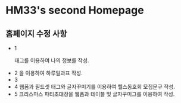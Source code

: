 # HM33's second Homepage
## 홈페이지 수정 사항
- 1 <p>태그를 이용하여 나의 정보를 작성.
- 2 <table>을 이용하여 하루일과표 작성.
- 3 <datalist>를 이용하여 좋아하는 음악 3개를 작성.
- 4 웹폼과 필드셋 태그와 글자꾸미기를 이용하여 헬스동호회 모집문구 작성.
- 5 크리스마스 파티초대장을 웹폼과 테이블 및 글자꾸미그를 이용하여 작성.   
